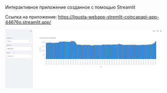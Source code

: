 Интерактивное приложение созданное с помощью Streamlit

Ссылка на приложение: https://ligusta-webapp-stremlit-coincapapi-app-44676o.streamlit.app/

<img src= "screenshot.jpg">
